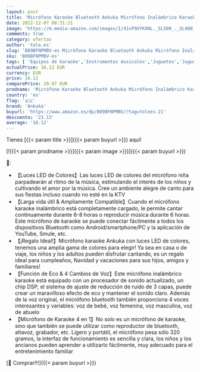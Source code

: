 ```yaml
---
layout: post
title: 'Micrófono Karaoke Bluetooth Ankuka Micrófono Inalámbrico Karaoke Micrófono Niña con Luces LED Regalo Juguetes para Niños Micrófono Cambiador de Voz  Compatible con Android  iOS  PC Oro Rosa Plus'
date: 2022-12-07 08:31:21
image: 'https://m.media-amazon.com/images/I/41vP9UYK4NL._SL500_._SL400_.jpg'
comments: true
category: ofertas
author: 'tole.es'
slug: 'B09BFNPMBV-es Micrófono Karaoke Bluetooth Ankuka Micrófono Inalámbrico...'
sku: 'B09BFNPMBV-es'
tags: [ 'Equipos de karaoke','Instrumentos musicales','Juguetes','Juguetes electrónicos','Juguetes y juegos','Karaokes para niños','android','ankuka','🇪🇸', ]
actualPrice: 16.12 EUR
currency: EUR
price: 16.12
comparePrice: 20.97 EUR
prodname: 'Micrófono Karaoke Bluetooth Ankuka Micrófono Inalámbrico Karaoke Micrófono Niña con Luces LED Regalo Juguetes para Niños Micrófono Cambiador de Voz  Compatible con Android  iOS  PC Oro Rosa Plus'
country: 'es'
flag: '🇪🇸'
brand: 'Ankuka'
buyurl: 'https://www.amazon.es/dp/B09BFNPMBV/?tag=tolees-21'
descuento: '23.13'
average: '16.12'
---
```


Tienes [{{< param title >}}]({{< param buyurl >}}) aqui!

[![{{< param prodname >}}]({{< param image >}})]({{< param buyurl >}})

🔎:

- 【Luces LED de Colores】Las luces LED de colores del micrófono niña parpadearán al ritmo de la música, estimulando el interés de los niños y cultivando el amor por la música. Cree un ambiente alegre de canto para sus fiestas incluso cuando no esté en la KTV
- 【Larga vida útil & Ampliamente Compatible】Cuando el micrófono karaoke inalámbrico está completamente cargado, le permite cantar continuamente durante 6-8 horas o reproducir música durante 6 horas. Este micrófono de karaoke se puede conectar fácilmente a todos los dispositivos Bluetooth como Android/smartphone/PC y la aplicación de YouTube, Smule, etc.
- 【¡Regalo Ideal!】Micrófono karaoke Ankuka con luces LED de colores, tenemos una amplia gama de colores para elegir! Ya sea en casa o de viaje, los niños y los adultos pueden disfrutar cantando, es un regalo ideal para cumpleaños, Navidad y vacaciones para sus hijos, amigos y familiares!
- 【Función de Eco & 4 Cambios de Voz】Este micrófono inalámbrico karaoke está equipado con un procesador de sonido actualizado, un chip DSP, el sistema de ajuste de reducción de ruido de 3 capas, puede crear un maravilloso efecto de eco y mantener el sonido claro. Además de la voz original, el micrófono bluetooth también proporciona 4 voces interesantes y variables: voz de bebé, voz femenina, voz masculina, voz de abuelo
- 【Micrófono de Karaoke 4 en 1】No solo es un micrófono de karaoke, sino que también se puede utilizar como reproductor de bluetooth, altavoz, grabador, etc. Ligero y portátil, el micrófono pesa sólo 320 gramos, la interfaz de funcionamiento es sencilla y clara, los niños y los ancianos pueden aprender a utilizarlo fácilmente, muy adecuado para el entretenimiento familiar

[🛒 Comprar!!!]({{< param buyurl >}})
